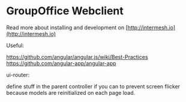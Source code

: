 GroupOffice Webclient
===========================

Read more about installing and development on [http://intermesh.io](http://intermesh.io)


Useful:

https://github.com/angular/angular.js/wiki/Best-Practices
https://github.com/angular-app/angular-app


ui-router:

define stuff in the parent controller if you can to prevent screen flicker because models are reinitialized on each page load.